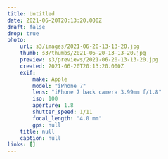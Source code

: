 ```yaml
---
title: Untitled
date: 2021-06-20T20:13:20.000Z
draft: false
drop: true
photo:
    url: s3/images/2021-06-20-13-13-20.jpg
    thumb: s3/thumbs/2021-06-20-13-13-20.jpg
    preview: s3/previews/2021-06-20-13-13-20.jpg
    created: 2021-06-20T20:13:20.000Z
    exif:
        make: Apple
        model: "iPhone 7"
        lens: "iPhone 7 back camera 3.99mm f/1.8"
        iso: 100
        aperture: 1.8
        shutter_speed: 1/11
        focal_length: "4.0 mm"
        gps: null
    title: null
    caption: null
links: []
---
```

